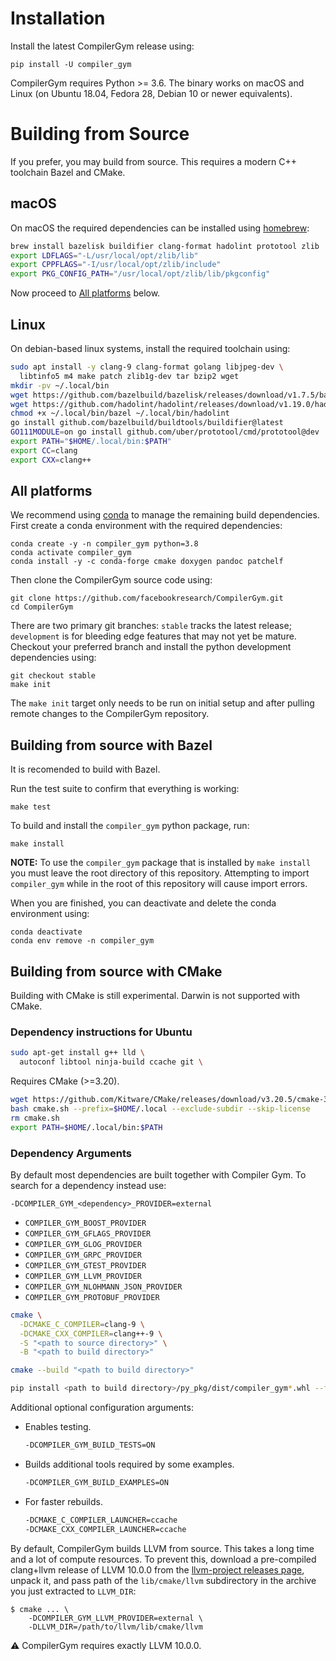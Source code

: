 # Installation

Install the latest CompilerGym release using:

    pip install -U compiler_gym

CompilerGym requires Python >= 3.6. The binary works on macOS and Linux (on
Ubuntu 18.04, Fedora 28, Debian 10 or newer equivalents).

# Building from Source

If you prefer, you may build from source. This requires a modern C++ toolchain
Bazel and CMake.

## macOS

On macOS the required dependencies can be installed using
[homebrew](https://docs.brew.sh/Installation):

```sh
brew install bazelisk buildifier clang-format hadolint prototool zlib
export LDFLAGS="-L/usr/local/opt/zlib/lib"
export CPPFLAGS="-I/usr/local/opt/zlib/include"
export PKG_CONFIG_PATH="/usr/local/opt/zlib/lib/pkgconfig"
```

Now proceed to [All platforms](#all-platforms) below.

## Linux

On debian-based linux systems, install the required toolchain using:

```sh
sudo apt install -y clang-9 clang-format golang libjpeg-dev \
  libtinfo5 m4 make patch zlib1g-dev tar bzip2 wget
mkdir -pv ~/.local/bin
wget https://github.com/bazelbuild/bazelisk/releases/download/v1.7.5/bazelisk-linux-amd64 -O ~/.local/bin/bazel
wget https://github.com/hadolint/hadolint/releases/download/v1.19.0/hadolint-Linux-x86_64 -O ~/.local/bin/hadolint
chmod +x ~/.local/bin/bazel ~/.local/bin/hadolint
go install github.com/bazelbuild/buildtools/buildifier@latest
GO111MODULE=on go install github.com/uber/prototool/cmd/prototool@dev
export PATH="$HOME/.local/bin:$PATH"
export CC=clang
export CXX=clang++
```


## All platforms

We recommend using
[conda](https://docs.conda.io/projects/conda/en/latest/user-guide/install/)
to manage the remaining build dependencies. First create a conda environment
with the required dependencies:

    conda create -y -n compiler_gym python=3.8
    conda activate compiler_gym
    conda install -y -c conda-forge cmake doxygen pandoc patchelf

Then clone the CompilerGym source code using:

    git clone https://github.com/facebookresearch/CompilerGym.git
    cd CompilerGym

There are two primary git branches: `stable` tracks the latest release;
`development` is for bleeding edge features that may not yet be mature. Checkout
your preferred branch and install the python development dependencies using:

    git checkout stable
    make init

The `make init` target only needs to be run on initial setup and after pulling
remote changes to the CompilerGym repository.

## Building from source with Bazel

It is recomended to build with Bazel.

Run the test suite to confirm that everything is working:

    make test

To build and install the `compiler_gym` python package, run:

    make install

**NOTE:** To use the `compiler_gym` package that is installed by `make install`
you must leave the root directory of this repository. Attempting to import
`compiler_gym` while in the root of this repository will cause import errors.

When you are finished, you can deactivate and delete the conda
environment using:

    conda deactivate
    conda env remove -n compiler_gym

## Building from source with CMake

Building with CMake is still experimental. Darwin is not supported with CMake.

### Dependency instructions for Ubuntu

```bash
sudo apt-get install g++ lld \
  autoconf libtool ninja-build ccache git \
```

Requires CMake (>=3.20).

```bash
wget https://github.com/Kitware/CMake/releases/download/v3.20.5/cmake-3.20.5-linux-x86_64.sh -O cmake.sh
bash cmake.sh --prefix=$HOME/.local --exclude-subdir --skip-license
rm cmake.sh
export PATH=$HOME/.local/bin:$PATH
```

### Dependency Arguments
By default most dependencies are built together with Compiler Gym. To search for a dependency instead use:

```
-DCOMPILER_GYM_<dependency>_PROVIDER=external
```

* `COMPILER_GYM_BOOST_PROVIDER`
* `COMPILER_GYM_GFLAGS_PROVIDER`
* `COMPILER_GYM_GLOG_PROVIDER`
* `COMPILER_GYM_GRPC_PROVIDER`
* `COMPILER_GYM_GTEST_PROVIDER`
* `COMPILER_GYM_LLVM_PROVIDER`
* `COMPILER_GYM_NLOHMANN_JSON_PROVIDER`
* `COMPILER_GYM_PROTOBUF_PROVIDER`

```bash
cmake \
  -DCMAKE_C_COMPILER=clang-9 \
  -DCMAKE_CXX_COMPILER=clang++-9 \
  -S "<path to source directory>" \
  -B "<path to build directory>"

cmake --build "<path to build directory>"

pip install <path to build directory>/py_pkg/dist/compiler_gym*.whl --force-reinstall
```

Additional optional configuration arguments:

* Enables testing.

    ```bash
    -DCOMPILER_GYM_BUILD_TESTS=ON
    ```

* Builds additional tools required by some examples.

    ```bash
    -DCOMPILER_GYM_BUILD_EXAMPLES=ON
    ```

* For faster rebuilds.

    ```bash
    -DCMAKE_C_COMPILER_LAUNCHER=ccache
    -DCMAKE_CXX_COMPILER_LAUNCHER=ccache
    ```

By default, CompilerGym builds LLVM from source. This takes a long time and a
lot of compute resources. To prevent this, download a pre-compiled clang+llvm
release of LLVM 10.0.0 from the [llvm-project releases
page](https://github.com/llvm/llvm-project/releases/tag/llvmorg-10.0.0), unpack
it, and pass path of the `lib/cmake/llvm` subdirectory in the archive you just
extracted to `LLVM_DIR`:

```
$ cmake ... \
    -DCOMPILER_GYM_LLVM_PROVIDER=external \
    -DLLVM_DIR=/path/to/llvm/lib/cmake/llvm
```

⚠️ CompilerGym requires exactly LLVM 10.0.0.
